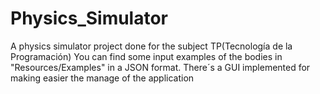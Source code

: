 # Physics_Simulator

A physics simulator project done for the subject TP(Tecnología de la Programación)
You can find some input examples of the bodies in "Resources/Examples" in a JSON format.
There´s a GUI implemented for making easier the manage of the application
